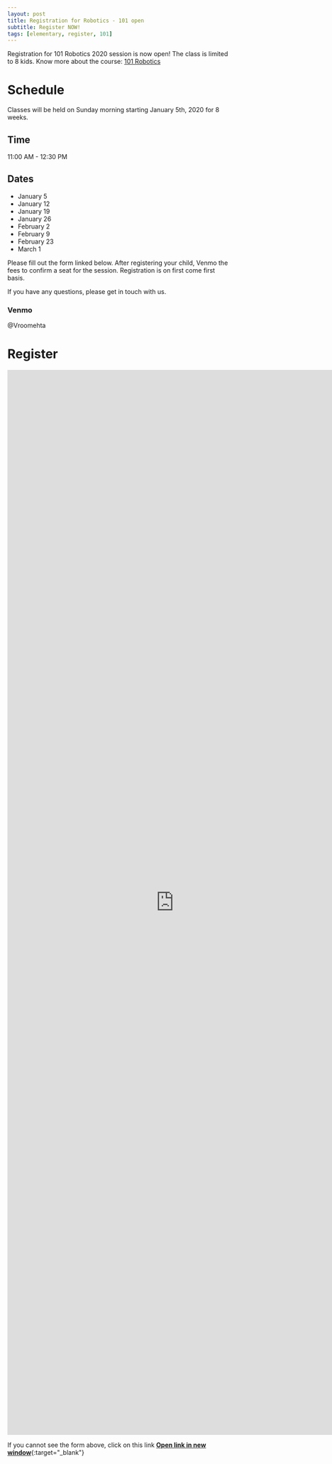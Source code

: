 ```yaml
---
layout: post
title: Registration for Robotics - 101 open
subtitle: Register NOW!
tags: [elementary, register, 101]
---
```


Registration for 101 Robotics 2020 session is now open! The class is limited to 8 kids. Know more about the course: [101 Robotics](/courses/101-robotics)

# Schedule
Classes will be held on Sunday morning starting January 5th, 2020 for 8 weeks.
## Time
11:00 AM - 12:30 PM

## Dates
 * January 5
 * January 12
 * January 19
 * January 26
 * February 2
 * February 9  
 * February 23
 * March 1

Please fill out the form linked below. After registering your child, Venmo the fees to confirm a seat for the session. Registration is on first come first basis.

If you have any questions, please get in touch with us.

### Venmo
@Vroomehta

# Register

<iframe src="https://docs.google.com/forms/d/e/1FAIpQLSecHiIZf8HWpsPxIRgybUxqpC029q0rXmUFKjsXxub5vu0MwQ/viewform?embedded=true" width="750" height="2400" frameborder="0" marginheight="0" marginwidth="0">Loading…</iframe>

If you cannot see the form above, click on this link [**Open link in new window**](https://forms.gle/fei5hFkk7UENKy137){:target="_blank"}

